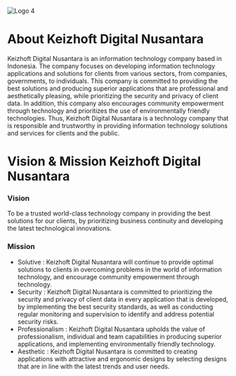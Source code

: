 ![Logo 4](https://github.com/keizhoftdigitalnusantara/.github/assets/98641173/ecf83b80-e19a-4e7e-ba5e-bb784b3c8b38)


# About Keizhoft Digital Nusantara

Keizhoft Digital Nusantara is an information technology company based in Indonesia. The company focuses on developing information technology applications and solutions for clients from various sectors, from companies, governments, to individuals. This company is committed to providing the best solutions and producing superior applications that are professional and aesthetically pleasing, while prioritizing the security and privacy of client data. In addition, this company also encourages community empowerment through technology and prioritizes the use of environmentally friendly technologies. Thus, Keizhoft Digital Nusantara is a technology company that is responsible and trustworthy in providing information technology solutions and services for clients and the public.

# Vision & Mission Keizhoft Digital Nusantara
### Vision
To be a trusted world-class technology company in providing the best solutions for our clients, by prioritizing business continuity and developing the latest technological innovations.

### Mission
- Solutive : Keizhoft Digital Nusantara will continue to provide optimal solutions to clients in overcoming problems in the world of information technology, and encourage community empowerment through technology.
- Security : Keizhoft Digital Nusantara is committed to prioritizing the security and privacy of client data in every application that is developed, by implementing the best security standards, as well as conducting regular monitoring and supervision to identify and address potential security risks.
- Professionalism : Keizhoft Digital Nusantara upholds the value of professionalism, individual and team capabilities in producing superior applications, and implementing environmentally friendly technology.
- Aesthetic : Keizhoft Digital Nusantara is committed to creating applications with attractive and ergonomic designs by selecting designs that are in line with the latest trends and user needs.
